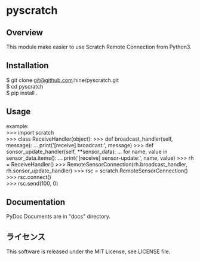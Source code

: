 # pyscratch

## Overview

This module make easier to use Scratch Remote Connection from Python3.  

## Installation

$ git clone git@github.com:hine/pyscratch.git  
$ cd pyscratch  
$ pip install .  

## Usage

example:  
\>\>\> import scratch  
\>\>\> class ReceiveHandler(object):
\>\>\>     def broadcast_handler(self, message):
...         print('[receive] broadcast:', message)
\>\>\>     def sonsor_update_handler(self, \*\*sensor_data):
...         for name, value in sensor_data.items():
...             print('[receive] sensor-update:', name, value)
\>\>\> rh = ReceiveHandler()
\>\>\> RemoteSensorConnection(rh.broadcast_handler, rh.sonsor_update_handler)
\>\>\> rsc = scratch.RemoteSensorConnection()  
\>\>\> rsc.connect()  
\>\>\> rsc.send(100, 0)  

## Documentation

PyDoc Documents are in "docs" directory.  

## ライセンス
This software is released under the MIT License, see LICENSE file.
